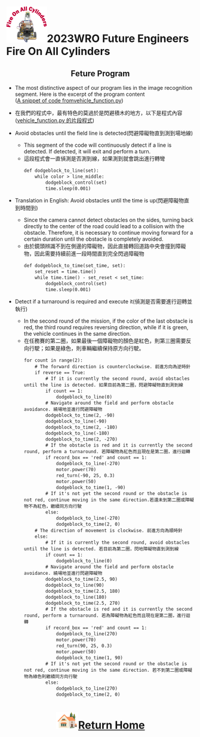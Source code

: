![LOGO](../../other/img/logo.png)2023WRO Future Engineers Fire On All Cylinders  
====
## <div align="center">Feture Program </div>

- The most distinctive aspect of our program lies in the image recognition segment. Here is the excerpt of the program content  
([A snippet of code fromvehicle_function.py](https://github.com/kirkhu/WRO2023_Future-Engineers-Fire-On-All-Cylinders/blob/main/src/Programming/Obstacle_Challenge/vehicle_function.py))
- 在我們的程式中，最有特色的莫過於是閃避積木的地方，以下是程式內容  
  ([vehicle_function.py 的片段程式](https://github.com/kirkhu/WRO2023_Future-Engineers-Fire-On-All-Cylinders/blob/main/src/Programming/Obstacle_Challenge/vehicle_function.py))


- Avoid obstacles until the field line is detected(閃避障礙物直到測到場地線)
  - This segment of the code will continuously detect if a line is detected. If detected, it will exit and perform a turn.
  - 這段程式會一直偵測是否測到線，如果測到就會跳出進行轉彎
    ```
    def dodgeblock_to_line(set):
        while color > line_middle:
            dodgeblock_control(set)
            time.sleep(0.001)
    ```

- Translation in English: Avoid obstacles until the time is up(閃避障礙物直到時間到)
  - Since the camera cannot detect obstacles on the sides, turning back directly to the center of the road could lead to a collision with the obstacle. Therefore, it is necessary to continue moving forward for a certain duration until the obstacle is completely avoided.
  - 由於鏡頭辨識不到在側邊的障礙物，因此直接轉回道路中央會撞到障礙物，因此需要持續前進一段時間直到完全閃過障礙物
    ```
    def dodgeblock_to_time(set_time, set):
        set_reset = time.time()
        while time.time() - set_reset < set_time:
            dodgeblock_control(set)
            time.sleep(0.001)
    ```
- Detect if a turnaround is required and execute it(偵測是否需要進行迴轉並執行)
  - In the second round of the mission, if the color of the last obstacle is red, the third round requires reversing direction, while if it is green, the vehicle continues in the same direction.
  - 在任務賽的第二圈，如果最後一個障礙物的顏色是紅色，則第三圈需要反向行駛；如果是綠色，則車輛繼續保持原方向行駛。
    ```
    for count in range(2):
        # The forward direction is counterclockwise. 前進方向為逆時針
        if reverse == True: 
            # If it is currently the second round, avoid obstacles until the line is detected. 如果目前為第二圈，閃避障礙物直到測到線
            if count == 1: 
                dodgeblock_to_line(0)
            # Navigate around the field and perform obstacle avoidance. 繞場地並進行閃避障礙物
            dodgeblock_to_time(2, -90)
            dodgeblock_to_line(-90)
            dodgeblock_to_time(2, -180)
            dodgeblock_to_line(-180)
            dodgeblock_to_time(2, -270)
            # If the obstacle is red and it is currently the second round, perform a turnaround. 若障礙物為紅色而且現在是第二圈，進行迴轉
            if record_box == 'red' and count == 1:                  
                dodgeblock_to_line(-270)
                motor.power(70)
                red_turn(-90, 25, 0.3)
                motor.power(50)
                dodgeblock_to_time(1, -90)
            # If it's not yet the second round or the obstacle is not red, continue moving in the same direction.若還未到第二圈或障礙物不為紅色，繼續同方向行駛
            else: 
                dodgeblock_to_line(-270)
                dodgeblock_to_time(2, 0)
        # The direction of movement is clockwise. 前進方向為順時針
        else: 
            # If it is currently the second round, avoid obstacles until the line is detected. 若目前為第二圈，閃地障礙物直到測到線
            if count == 1: 
                dodgeblock_to_line(0)
            # Navigate around the field and perform obstacle avoidance. 繞場地並進行閃避障礙物
            dodgeblock_to_time(2.5, 90)
            dodgeblock_to_line(90)
            dodgeblock_to_time(2.5, 180)
            dodgeblock_to_line(180)
            dodgeblock_to_time(2.5, 270)
            # If the obstacle is red and it is currently the second round, perform a turnaround. 若為障礙物為紅色而且現在是第二圈，進行迴轉
            if record_box == 'red' and count == 1: 
                dodgeblock_to_line(270)
                motor.power(70)
                red_turn(90, 25, 0.3)
                motor.power(50)
                dodgeblock_to_time(1, 90)
            # If it's not yet the second round or the obstacle is not red, continue moving in the same direction. 若不到第二圈或障礙物為綠色則繼續同方向行駛
            else: 
                dodgeblock_to_line(270)
                dodgeblock_to_time(2, 0)
    ```

# <div align="center">![HOME](../../other/img/Home.png)[Return Home](../../)</div>  